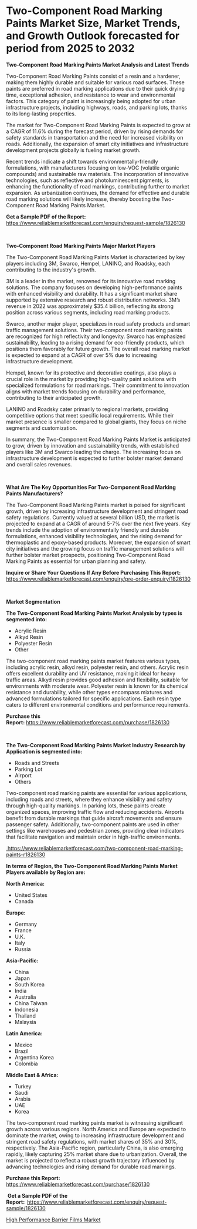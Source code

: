 <p><h1>Two-Component Road Marking Paints Market Size, Market Trends, and Growth Outlook forecasted for period from 2025 to 2032</h1></p><p><strong>Two-Component Road Marking Paints Market Analysis and Latest Trends</strong></p>
<p><p>Two-Component Road Marking Paints consist of a resin and a hardener, making them highly durable and suitable for various road surfaces. These paints are preferred in road marking applications due to their quick drying time, exceptional adhesion, and resistance to wear and environmental factors. This category of paint is increasingly being adopted for urban infrastructure projects, including highways, roads, and parking lots, thanks to its long-lasting properties.</p><p>The market for Two-Component Road Marking Paints is expected to grow at a CAGR of 11.6% during the forecast period, driven by rising demands for safety standards in transportation and the need for increased visibility on roads. Additionally, the expansion of smart city initiatives and infrastructure development projects globally is fueling market growth. </p><p>Recent trends indicate a shift towards environmentally-friendly formulations, with manufacturers focusing on low-VOC (volatile organic compounds) and sustainable raw materials. The incorporation of innovative technologies, such as reflective and photoluminescent pigments, is enhancing the functionality of road markings, contributing further to market expansion. As urbanization continues, the demand for effective and durable road marking solutions will likely increase, thereby boosting the Two-Component Road Marking Paints Market.</p></p>
<p><strong>Get a Sample PDF of the Report:&nbsp;</strong> <a href="https://www.reliablemarketforecast.com/enquiry/request-sample/1826130?utm_campaign=1130&utm_medium=2&utm_source=Github&utm_content=ia&utm_term=03022025&utm_id=two-component-road-marking-paints">https://www.reliablemarketforecast.com/enquiry/request-sample/1826130</a></p>
<p>&nbsp;</p>
<p><strong>Two-Component Road Marking Paints Major Market Players</strong></p>
<p><p>The Two-Component Road Marking Paints Market is characterized by key players including 3M, Swarco, Hempel, LANINO, and Roadsky, each contributing to the industry's growth. </p><p>3M is a leader in the market, renowned for its innovative road marking solutions. The company focuses on developing high-performance paints with enhanced visibility and durability. It has a significant market share supported by extensive research and robust distribution networks. 3M’s revenue in 2022 was approximately $35.4 billion, reflecting its strong position across various segments, including road marking products.</p><p>Swarco, another major player, specializes in road safety products and smart traffic management solutions. Their two-component road marking paints are recognized for high reflectivity and longevity. Swarco has emphasized sustainability, leading to a rising demand for eco-friendly products, which positions them favorably for future growth. The overall road marking market is expected to expand at a CAGR of over 5% due to increasing infrastructure development.</p><p>Hempel, known for its protective and decorative coatings, also plays a crucial role in the market by providing high-quality paint solutions with specialized formulations for road markings. Their commitment to innovation aligns with market trends focusing on durability and performance, contributing to their anticipated growth.</p><p>LANINO and Roadsky cater primarily to regional markets, providing competitive options that meet specific local requirements. While their market presence is smaller compared to global giants, they focus on niche segments and customization.</p><p>In summary, the Two-Component Road Marking Paints Market is anticipated to grow, driven by innovation and sustainability trends, with established players like 3M and Swarco leading the charge. The increasing focus on infrastructure development is expected to further bolster market demand and overall sales revenues.</p></p>
<p>&nbsp;</p>
<p><strong>What Are The Key Opportunities For Two-Component Road Marking Paints Manufacturers?</strong></p>
<p><p>The Two-Component Road Marking Paints market is poised for significant growth, driven by increasing infrastructure development and stringent road safety regulations. Currently valued at several billion USD, the market is projected to expand at a CAGR of around 5-7% over the next five years. Key trends include the adoption of environmentally friendly and durable formulations, enhanced visibility technologies, and the rising demand for thermoplastic and epoxy-based products. Moreover, the expansion of smart city initiatives and the growing focus on traffic management solutions will further bolster market prospects, positioning Two-Component Road Marking Paints as essential for urban planning and safety.</p></p>
<p><strong>Inquire or Share Your Questions If Any Before Purchasing This Report:</strong> <a href="https://www.reliablemarketforecast.com/enquiry/pre-order-enquiry/1826130?utm_campaign=1130&utm_medium=2&utm_source=Github&utm_content=ia&utm_term=03022025&utm_id=two-component-road-marking-paints">https://www.reliablemarketforecast.com/enquiry/pre-order-enquiry/1826130</a></p>
<p>&nbsp;</p>
<p><strong>Market Segmentation</strong></p>
<p><strong>The Two-Component Road Marking Paints Market Analysis by types is segmented into:</strong></p>
<p><ul><li>Acrylic Resin</li><li>Alkyd Resin</li><li>Polyester Resin</li><li>Other</li></ul></p>
<p><p>The two-component road marking paints market features various types, including acrylic resin, alkyd resin, polyester resin, and others. Acrylic resin offers excellent durability and UV resistance, making it ideal for heavy traffic areas. Alkyd resin provides good adhesion and flexibility, suitable for environments with moderate wear. Polyester resin is known for its chemical resistance and durability, while other types encompass mixtures and advanced formulations tailored for specific applications. Each resin type caters to different environmental conditions and performance requirements.</p></p>
<p><strong>Purchase this Report:&nbsp;</strong><a href="https://www.reliablemarketforecast.com/purchase/1826130?utm_campaign=1130&utm_medium=2&utm_source=Github&utm_content=ia&utm_term=03022025&utm_id=two-component-road-marking-paints">https://www.reliablemarketforecast.com/purchase/1826130</a></p>
<p>&nbsp;</p>
<p><strong>The Two-Component Road Marking Paints Market Industry Research by Application is segmented into:</strong></p>
<p><ul><li>Roads and Streets</li><li>Parking Lot</li><li>Airport</li><li>Others</li></ul></p>
<p><p>Two-component road marking paints are essential for various applications, including roads and streets, where they enhance visibility and safety through high-quality markings. In parking lots, these paints create organized spaces, improving traffic flow and reducing accidents. Airports benefit from durable markings that guide aircraft movements and ensure passenger safety. Additionally, two-component paints are used in other settings like warehouses and pedestrian zones, providing clear indicators that facilitate navigation and maintain order in high-traffic environments.</p></p>
<p><a href="https://www.reliablemarketforecast.com/two-component-road-marking-paints-r1826130?utm_campaign=1130&utm_medium=2&utm_source=Github&utm_content=ia&utm_term=03022025&utm_id=two-component-road-marking-paints">&nbsp;https://www.reliablemarketforecast.com/two-component-road-marking-paints-r1826130</a></p>
<p><strong>In terms of Region, the Two-Component Road Marking Paints Market Players available by Region are:</strong></p>
<p>
    <p> <strong> North America: </strong>
        <ul>
            <li>United States</li>
            <li>Canada</li>
        </ul>
        </p> 
    <p> <strong> Europe: </strong>
        <ul>
            <li>Germany</li>
            <li>France</li>
            <li>U.K.</li>
            <li>Italy</li>
            <li>Russia</li>
        </ul>
        </p> 
    <p> <strong> Asia-Pacific: </strong>
        <ul>
            <li>China</li>
            <li>Japan</li>
            <li>South Korea</li>
            <li>India</li>
            <li>Australia</li>
            <li>China Taiwan</li>
            <li>Indonesia</li>
            <li>Thailand</li>
            <li>Malaysia</li>
        </ul>
        </p> 
    <p> <strong> Latin America: </strong>
        <ul>
            <li>Mexico</li>
            <li>Brazil</li>
            <li>Argentina Korea</li>
            <li>Colombia</li>
        </ul>
        </p> 
    <p> <strong> Middle East & Africa: </strong>
        <ul>
            <li>Turkey</li>
            <li>Saudi</li>
            <li>Arabia</li>
            <li>UAE</li>
            <li>Korea</li>
        </ul>
    </p>
    </p>
<p><p>The two-component road marking paints market is witnessing significant growth across various regions. North America and Europe are expected to dominate the market, owing to increasing infrastructure development and stringent road safety regulations, with market shares of 35% and 30%, respectively. The Asia-Pacific region, particularly China, is also emerging rapidly, likely capturing 25% market share due to urbanization. Overall, the market is projected to reflect a robust growth trajectory influenced by advancing technologies and rising demand for durable road markings.</p></p>
<p><strong>Purchase this Report: </strong><a href="https://www.reliablemarketforecast.com/purchase/1826130?utm_campaign=1130&utm_medium=2&utm_source=Github&utm_content=ia&utm_term=03022025&utm_id=two-component-road-marking-paints">https://www.reliablemarketforecast.com/purchase/1826130</a></p>
<p>&nbsp;<strong>Get a Sample PDF of the Report:&nbsp;&nbsp;</strong><a href="https://www.reliablemarketforecast.com/enquiry/request-sample/1826130?utm_campaign=1130&utm_medium=2&utm_source=Github&utm_content=ia&utm_term=03022025&utm_id=two-component-road-marking-paints">https://www.reliablemarketforecast.com/enquiry/request-sample/1826130</a></p>
<p><strong></strong></p>
<p><p><a href="https://github.com/RickHolmes3/Market-Research-Report-List-7/blob/main/high-performance-barrier-films-market.md?utm_campaign=1130&utm_medium=2&utm_source=Github&utm_content=ia&utm_term=03022025&utm_id=two-component-road-marking-paints">High Performance Barrier Films Market</a></p></p>